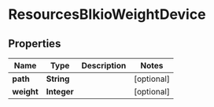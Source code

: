 
# ResourcesBlkioWeightDevice

## Properties
Name | Type | Description | Notes
------------ | ------------- | ------------- | -------------
**path** | **String** |  |  [optional]
**weight** | **Integer** |  |  [optional]



